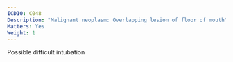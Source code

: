 ```yaml
---
ICD10: C048
Description: "Malignant neoplasm: Overlapping lesion of floor of mouth"
Matters: Yes
Weight: 1
---
```

Possible difficult intubation
